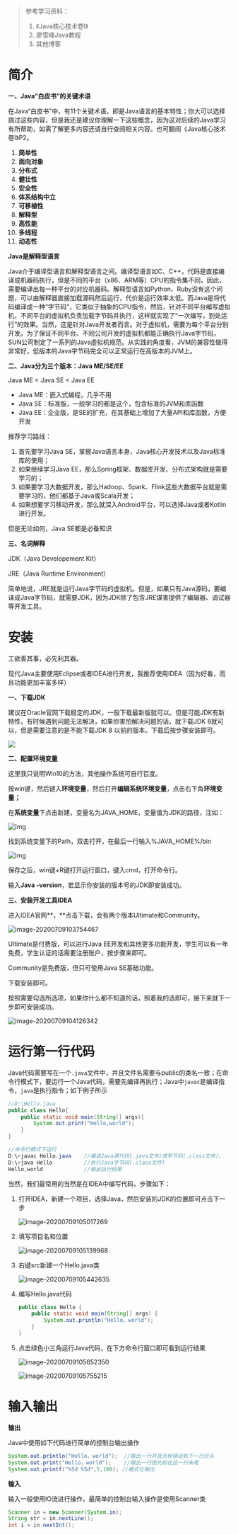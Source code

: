 > 参考学习资料：
>
> 1. 《Java核心技术卷Ⅰ》
> 2. 廖雪峰Java教程
> 3. 其他博客

# 简介

 **一、Java“白皮书”的关键术语**

在Java“白皮书”中，有11个关键术语，即是Java语言的基本特性；你大可以选择跳过这些内容，但是我还是建议你理解一下这些概念，因为这对后续的Java学习有所帮助，如需了解更多内容还请自行查阅相关内容。也可翻阅《Java核心技术 卷Ⅰ》P2。

1. **简单性**
2. **面向对象**
3. **分布式**
4. **健壮性**
5. **安全性**
6. **体系结构中立**
7. **可移植性**
8. **解释型**
9. **高性能**
10. **多线程**
11. **动态性**

**Java是解释型语言**

Java介于编译型语言和解释型语言之间。编译型语言如C、C++，代码是直接编译成机器码执行，但是不同的平台（x86、ARM等）CPU的指令集不同，因此，需要编译出每一种平台的对应机器码。解释型语言如Python、Ruby没有这个问题，可以由解释器直接加载源码然后运行，代价是运行效率太低。而Java是将代码编译成一种“字节码”，它类似于抽象的CPU指令，然后，针对不同平台编写虚拟机，不同平台的虚拟机负责加载字节码并执行，这样就实现了“一次编写，到处运行”的效果。当然，这是针对Java开发者而言。对于虚拟机，需要为每个平台分别开发。为了保证不同平台、不同公司开发的虚拟机都能正确执行Java字节码，SUN公司制定了一系列的Java虚拟机规范。从实践的角度看，JVM的兼容性做得非常好，低版本的Java字节码完全可以正常运行在高版本的JVM上。

**二、Java分为三个版本：Java ME/SE/EE**

Java ME < Java SE < Java EE

- Java ME：嵌入式编程，几乎不用
- Java SE：标准版，一般学习的都是这个，包含标准的JVM和库函数
- Java EE：企业版，是SE的扩充，在其基础上增加了大量API和库函数，方便开发

推荐学习路线：

1.  首先要学习Java SE，掌握Java语言本身，Java核心开发技术以及Java标准库的使用；
2. 如果继续学习Java EE，那么Spring框架、数据库开发、分布式架构就是需要学习的；
3. 如果要学习大数据开发，那么Hadoop、Spark、Flink这些大数据平台就是需要学习的，他们都基于Java或Scala开发；
4. 如果想要学习移动开发，那么就深入Android平台，可以选择Java或者Kotlin进行开发。

但是无论如何，Java SE都是必备知识

**三、名词解释**

JDK（Java Developement Kit）

JRE（Java Runtime Environment）

简单地说，JRE就是运行Java字节码的虚拟机。但是，如果只有Java源码，要编译成Java字节码，就需要JDK，因为JDK除了包含JRE谋害提供了编辑器、调试器等开发工具。

# 安装

工欲善其事，必先利其器。

现代Java主要使用Eclipse或者IDEA进行开发，我推荐使用IDEA（因为好看，而且功能更加丰富多样）

**一、下载JDK**

建议在Oracle官网下载稳定的JDK，一般下载最新版就可以。但是可能JDK有新特性，有时候遇到问题无法解决，如果你害怕解决问题的话，就下载JDK 8就可以，但是需要注意的是不能下载JDK 8 以前的版本。下载后按步骤安装即可。

![](https://mmbiz.qpic.cn/mmbiz_png/2L1ZxuKTdicE09uW7KVcItAw71Y8K4oj2dU1wDmZGIK0Kicn48B1OBexibWc5qHv8NzzK6y2Cc6kMEFJln1LQXPzw/640?wx_fmt=png&tp=webp&wxfrom=5&wx_lazy=1&wx_co=1)

**二、配置环境变量**

这里我只说明Win10的方法，其他操作系统可自行百度。

按win键，然后键入**环境变量**，然后打开**编辑系统环境变量**，点击右下角**环境变量；**

在**系统变量**下点击新建，变量名为JAVA_HOME，变量值为JDK的路径，注如：

![img](https://mmbiz.qpic.cn/mmbiz_png/2L1ZxuKTdicE09uW7KVcItAw71Y8K4oj2rCho6r6d1ZZnKWwibnHGxCapr8MThZ8C2evsOXXRiboiaicX0FtE09swmw/640?wx_fmt=png&tp=webp&wxfrom=5&wx_lazy=1&wx_co=1)

找到系统变量下的Path，双击打开，在最后一行输入%JAVA_HOME%/bin

![img](https://mmbiz.qpic.cn/mmbiz_png/2L1ZxuKTdicE09uW7KVcItAw71Y8K4oj2WMGkVcWroJYa0Y3m97ZEpic3ic3qibBSezdbRuOZJTJI3l9OmgCMSYxTw/640?wx_fmt=png&tp=webp&wxfrom=5&wx_lazy=1&wx_co=1)

保存之后，win键+R键打开运行窗口，键入cmd，打开命令行。

输入**Java -version**，若显示你安装的版本号的JDK即安装成功。

**三、安装开发工具IDEA**

进入IDEA官网**，**点击下载，会有两个版本Ultimate和Community。

![image-20200709103754467](https://raw.githubusercontent.com/PeachLuis/Pic_Go/master/image-20200709103754467.png)

Ultimate是付费版，可以进行Java EE开发和其他更多功能开发，学生可以有一年免费，学生认证的话需要注册账户，按步骤来即可。

Community是免费版，但只可使用Java SE基础功能。

下载安装即可。

按照需要勾选所选项，如果你什么都不知道的话，照着我的选即可，接下来就下一步即可安装成功。

![image-20200709104126342](https://raw.githubusercontent.com/PeachLuis/Pic_Go/master/image-20200709104126342.png)

# 运行第一行代码

Java代码需要写在一个`.java`文件中，并且文件名需要与public的类名一致；在命令行模式下，要运行一个Java代码，需要先编译再执行；Java中`javac`是编译指令，`java`是执行指令；如下例子所示

```java
//D:\Hello.java
public class Hello{
    public static void main(String[] args){
        System.out.print("Hello,world");
    }
}

//命令行模式下运行
D:\>javac Hello.java	//编译Java源代码(.java文件)成字节码(.class文件)，
D:\>java Hello			//执行Java字节码(.class文件)
Hello,world				//输出执行结果
```

当然，我们最常用的当然是在IDEA中编写代码，步骤如下：

1. 打开IDEA，新建一个项目，选择Java，然后安装的JDK的位置即可点击下一步

   ![image-20200709105017269](https://raw.githubusercontent.com/PeachLuis/Pic_Go/master/image-20200709105017269.png)

2. 填写项目名和位置

   ![image-20200709105139968](https://raw.githubusercontent.com/PeachLuis/Pic_Go/master/image-20200709105139968.png)

3. 右键src新建一个Hello.java类

   ![image-20200709105442635](https://raw.githubusercontent.com/PeachLuis/Pic_Go/master/image-20200709105442635.png)

4. 编写Hello.java代码

   ```java
   public class Hello {
       public static void main(String[] args) {
           System.out.println("Hello，world");
       }
   }
   
   ```

5. 点击绿色小三角运行Java代码，在下方命令行窗口即可看到运行结果

   ![image-20200709105652350](https://raw.githubusercontent.com/PeachLuis/Pic_Go/master/image-20200709105652350.png)

   ![image-20200709105755215](https://raw.githubusercontent.com/PeachLuis/Pic_Go/master/image-20200709105755215.png)

# 输入输出

**输出**

Java中使用如下代码进行简单的控制台输出操作

```java
System.out.println("Hello，world");	//输出一行并且光标移动到下一行开头
System.out.print("Hello，world");	//输出一行但光标在这一行末尾
System.out.printf("%5d %5d",5,100);	//格式化输出
```

**输入**

输入一般使用IO流进行操作，最简单的控制台输入操作是使用Scanner类

```java
Scanner in = new Scanner(System.in);
String str = in.nextLine();
int i = in.nextInt();
```

